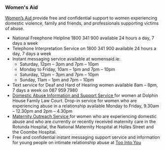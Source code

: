 ###  Women's Aid

[ Women’s Aid ](https://www.womensaid.ie/) provide free and confidential
support to women experiencing domestic violence, family and friends, and
professionals supporting victims of abuse.

  * National Freephone Helpline 1800 341 900 available 24 hours a day, 7 days a week 
  * Telephone Interpretation Service on 1800 341 900 available 24 hours a day, 7 days a week 
  * Instant messaging service available at womensaid.ie: 
    * Saturday, 12pm – 3pm and 7pm – 10pm 
    * Monday to Friday, 10am – 1pm and 7pm – 10pm 
    * Saturday, 12pm – 3pm and 7pm – 10pm 
    * Sunday, 11am – 1pm and 7pm – 10pm 
  * Text service for Deaf and Hard of Hearing women available 8am – 8pm, 7 days a week on 087 959 7980 
  * [ Domestic Abuse Information and Support Service ](https://www.womensaid.ie/get-help/support-services/court-support/) for women at Dolphin House Family Law Court. Drop-in service for women who are experiencing abuse in a relationship available Monday to Friday, 9.30am – 12.30pm and 2pm – 4.30pm 
  * [ Maternity Outreach Service ](https://www.womensaid.ie/get-help/support-services/maternity-outreach/) for women who are experiencing domestic abuse and who are currently or recently received maternity care in the Rotunda Hospital, the National Maternity Hospital at Holles Street and the Coombe Hospital. 
  * Free and confidential instant messaging support service and information for young people on intimate relationship abuse at [ Too Into You ](https://www.toointoyou.ie/)
